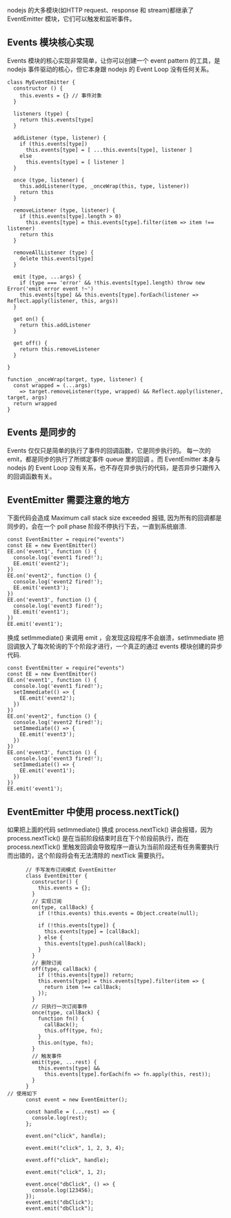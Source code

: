 nodejs 的大多模块(如HTTP request、response 和 stream)都继承了 EventEmitter 模块，它们可以触发和监听事件。

## Events 模块核心实现

Events 模块的核心实现非常简单，让你可以创建一个 event pattern 的工具，是 nodejs 事件驱动的核心，但它本身跟 nodejs 的 Event Loop 没有任何关系。
```
class MyEventEmitter {
  constructor () {
    this.events = {} // 事件对象
  }

  listeners (type) {
    return this.events[type]
  }

  addListener (type, listener) {
    if (this.events[type])
      this.events[type] = [ ...this.events[type], listener ]
    else
      this.events[type] = [ listener ]
  }

  once (type, listener) {
    this.addListener(type, _onceWrap(this, type, listener))
    return this
  }

  removeListener (type, listener) {
    if (this.events[type].length > 0)
      this.events[type] = this.events[type].filter(item => item !== listener)
    return this
  }

  removeAllListener (type) {
    delete this.events[type]
  }

  emit (type, ...args) {
    if (type === 'error' && !this.events[type].length) throw new Error('emit error event !~')
    this.events[type] && this.events[type].forEach(listener => Reflect.apply(listener, this, args))
  }

  get on() {
    return this.addListener
  }

  get off() {
    return this.removeListener
  }

}

function _onceWrap(target, type, listener) {
  const wrapped = (...args)
    => target.removeListener(type, wrapped) && Reflect.apply(listener, target, args)
  return wrapped
}
```

## Events 是同步的

Events 仅仅只是简单的执行了事件的回调函数，它是同步执行的。
每一次的 emit，都是同步的执行了所绑定事件 queue 里的回调 。而 EventEmitter 本身与 nodejs 的 Event Loop 没有关系，也不存在异步执行的代码，是否异步只跟传入的回调函数有关。

## EventEmitter 需要注意的地方
下面代码会造成 Maximum call stack size exceeded 报错, 因为所有的回调都是同步的，会在一个 poll phase 阶段不停执行下去，一直到系统崩溃.
```
const EventEmitter = require("events")
const EE = new EventEmitter()
EE.on('event1', function () {
  console.log('event1 fired!');
  EE.emit('event2');
})
EE.on('event2', function () {
  console.log('event2 fired!');
  EE.emit('event3');
})
EE.on('event3', function () {
  console.log('event3 fired!');
  EE.emit('event1');
})
EE.emit('event1');
```
换成 setImmediate() 来调用 emit ，会发现这段程序不会崩溃，setImmediate 把回调放入了每次轮询的下个阶段才进行，一个真正的通过 events 模块创建的异步代码.
```
const EventEmitter = require("events")
const EE = new EventEmitter()
EE.on('event1', function () {
  console.log('event1 fired!');
  setImmediate(() => {
    EE.emit('event2');
  })
})
EE.on('event2', function () {
  console.log('event2 fired!');
  setImmediate(() => {
    EE.emit('event3');
  })
})
EE.on('event3', function () {
  console.log('event3 fired!');
  setImmediate(() => {
    EE.emit('event1');
  })
})
EE.emit('event1');
```

## EventEmitter 中使用 process.nextTick()

如果把上面的代码 setImmediate() 换成 process.nextTick() 讲会报错，因为 process.nextTick() 是在当前阶段结束时且在下个阶段前执行，而在 process.nextTick() 里触发回调会导致程序一直认为当前阶段还有任务需要执行而出错的，这个阶段将会有无法清除的 nextTick 需要执行。





```
      // 手写发布订阅模式 EventEmitter
      class EventEmitter {
        constructor() {
          this.events = {};
        }
        // 实现订阅
        on(type, callBack) {
          if (!this.events) this.events = Object.create(null);

          if (!this.events[type]) {
            this.events[type] = [callBack];
          } else {
            this.events[type].push(callBack);
          }
        }
        // 删除订阅
        off(type, callBack) {
          if (!this.events[type]) return;
          this.events[type] = this.events[type].filter(item => {
            return item !== callBack;
          });
        }
        // 只执行一次订阅事件
        once(type, callBack) {
          function fn() {
            callBack();
            this.off(type, fn);
          }
          this.on(type, fn);
        }
        // 触发事件
        emit(type, ...rest) {
          this.events[type] &&
            this.events[type].forEach(fn => fn.apply(this, rest));
        }
      }
// 使用如下
      const event = new EventEmitter();

      const handle = (...rest) => {
        console.log(rest);
      };

      event.on("click", handle);

      event.emit("click", 1, 2, 3, 4);

      event.off("click", handle);

      event.emit("click", 1, 2);

      event.once("dbClick", () => {
        console.log(123456);
      });
      event.emit("dbClick");
      event.emit("dbClick");

```

